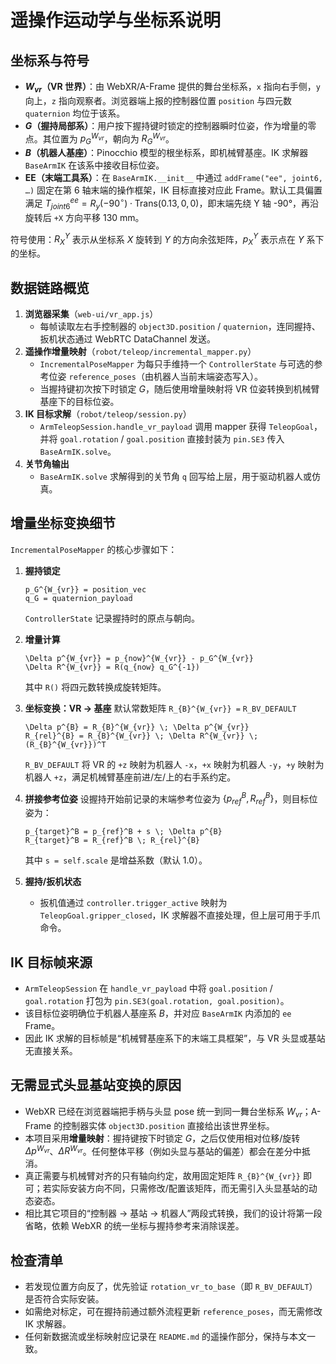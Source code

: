 # 遥操作运动学与坐标系说明

## 坐标系与符号
- **$W_{vr}$（VR 世界）**：由 WebXR/A-Frame 提供的舞台坐标系，`x` 指向右手侧，`y` 向上，`z` 指向观察者。浏览器端上报的控制器位置 `position` 与四元数 `quaternion` 均位于该系。
- **$G$（握持局部系）**：用户按下握持键时锁定的控制器瞬时位姿，作为增量的零点。其位置为 $p_G^{W_{vr}}$，朝向为 $R_G^{W_{vr}}$。
- **$B$（机器人基座）**：Pinocchio 模型的根坐标系，即机械臂基座。IK 求解器 `BaseArmIK` 在该系中接收目标位姿。
- **$\text{EE}$（末端工具系）**：在 `BaseArmIK.__init__` 中通过 `addFrame("ee", joint6, …)` 固定在第 6 轴末端的操作框架，IK 目标直接对应此 Frame。默认工具偏置满足 $T_{joint6}^{ee} = R_y(-90^\circ) \cdot \mathrm{Trans}(0.13, 0, 0)$，即末端先绕 Y 轴 -90°，再沿旋转后 `+X` 方向平移 130 mm。

符号使用：$R_X^Y$ 表示从坐标系 $X$ 旋转到 $Y$ 的方向余弦矩阵，$p_X^Y$ 表示点在 $Y$ 系下的坐标。

## 数据链路概览
1. **浏览器采集**（`web-ui/vr_app.js`）
   - 每帧读取左右手控制器的 `object3D.position` / `quaternion`，连同握持、扳机状态通过 WebRTC DataChannel 发送。
2. **遥操作增量映射**（`robot/teleop/incremental_mapper.py`）
   - `IncrementalPoseMapper` 为每只手维持一个 `ControllerState` 与可选的参考位姿 `reference_poses`（由机器人当前末端姿态写入）。
   - 当握持键初次按下时锁定 $G$，随后使用增量映射将 VR 位姿转换到机械臂基座下的目标位姿。
3. **IK 目标求解**（`robot/teleop/session.py`）
   - `ArmTeleopSession.handle_vr_payload` 调用 mapper 获得 `TeleopGoal`，并将 `goal.rotation` / `goal.position` 直接封装为 `pin.SE3` 传入 `BaseArmIK.solve`。
4. **关节角输出**
   - `BaseArmIK.solve` 求解得到的关节角 `q` 回写给上层，用于驱动机器人或仿真。

## 增量坐标变换细节
`IncrementalPoseMapper` 的核心步骤如下：

1. **握持锁定**
   ```text
   p_G^{W_{vr}} = position_vec
   q_G = quaternion_payload
   ```
   `ControllerState` 记录握持时的原点与朝向。

2. **增量计算**
   ```text
   \Delta p^{W_{vr}} = p_{now}^{W_{vr}} - p_G^{W_{vr}}
   \Delta R^{W_{vr}} = R(q_{now} q_G^{-1})
   ```
   其中 `R()` 将四元数转换成旋转矩阵。

3. **坐标变换：VR → 基座**
   默认常数矩阵 `R_{B}^{W_{vr}} =` `R_BV_DEFAULT`
   ```text
   \Delta p^{B} = R_{B}^{W_{vr}} \; \Delta p^{W_{vr}}
   R_{rel}^{B} = R_{B}^{W_{vr}} \; \Delta R^{W_{vr}} \; (R_{B}^{W_{vr}})^T
   ```
   `R_BV_DEFAULT` 将 VR 的 `+z` 映射为机器人 `-x`，`+x` 映射为机器人 `-y`，`+y` 映射为机器人 `+z`，满足机械臂基座前进/左/上的右手系约定。

4. **拼接参考位姿**
   设握持开始前记录的末端参考位姿为 $\{p_{ref}^B, R_{ref}^B\}$，则目标位姿为：
   ```text
   p_{target}^B = p_{ref}^B + s \; \Delta p^{B}
   R_{target}^B = R_{ref}^B \; R_{rel}^{B}
   ```
   其中 `s = self.scale` 是增益系数（默认 1.0）。

5. **握持/扳机状态**
   - 扳机值通过 `controller.trigger_active` 映射为 `TeleopGoal.gripper_closed`，IK 求解器不直接处理，但上层可用于手爪命令。

## IK 目标帧来源
- `ArmTeleopSession` 在 `handle_vr_payload` 中将 `goal.position` / `goal.rotation` 打包为 `pin.SE3(goal.rotation, goal.position)`。
- 该目标位姿明确位于机器人基座系 $B$，并对应 `BaseArmIK` 内添加的 `ee` Frame。
- 因此 IK 求解的目标帧是“机械臂基座系下的末端工具框架”，与 VR 头显或基站无直接关系。

## 无需显式头显基站变换的原因
- WebXR 已经在浏览器端把手柄与头显 pose 统一到同一舞台坐标系 $W_{vr}$；A-Frame 的控制器实体 `object3D.position` 直接给出该世界坐标。
- 本项目采用**增量映射**：握持键按下时锁定 $G$，之后仅使用相对位移/旋转 $\Delta p^{W_{vr}}$、$\Delta R^{W_{vr}}$。任何整体平移（例如头显与基站的偏差）都会在差分中抵消。
- 真正需要与机械臂对齐的只有轴向约定，故用固定矩阵 `R_{B}^{W_{vr}}` 即可；若实际安装方向不同，只需修改/配置该矩阵，而无需引入头显基站的动态姿态。
- 相比其它项目的“控制器 → 基站 → 机器人”两段式转换，我们的设计将第一段省略，依赖 WebXR 的统一坐标与握持参考来消除误差。

## 检查清单
- 若发现位置方向反了，优先验证 `rotation_vr_to_base`（即 `R_BV_DEFAULT`）是否符合实际安装。
- 如需绝对标定，可在握持前通过额外流程更新 `reference_poses`，而无需修改 IK 求解器。
- 任何新数据流或坐标映射应记录在 `README.md` 的遥操作部分，保持与本文一致。
